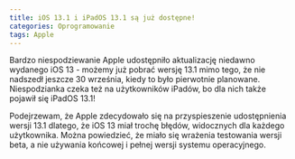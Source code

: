 ```yaml
---
title: iOS 13.1 i iPadOS 13.1 są już dostępne!
categories: Oprogramowanie
tags: Apple
---
```

Bardzo niespodziewanie Apple udostępniło aktualizację niedawno wydanego iOS 13 - możemy już pobrać wersję 13.1 mimo tego, że nie nadszedł jeszcze 30 września, kiedy to było pierwotnie planowane. Niespodzianka czeka też na użytkowników iPadów, bo dla nich także pojawił się iPadOS 13.1!

Podejrzewam, że Apple zdecydowało się na przyspieszenie udostępnienia wersji 13.1 dlatego, że iOS 13 miał trochę błędów, widocznych dla każdego użytkownika. Można powiedzieć, że miało się wrażenia testowania wersji beta, a nie używania końcowej i pełnej wersji systemu operacyjnego.